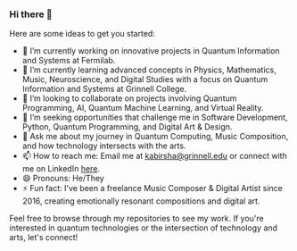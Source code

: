 ### Hi there 👋


Here are some ideas to get you started:

- 🔭 I’m currently working on innovative projects in Quantum Information and Systems at Fermilab.
- 🌱 I’m currently learning advanced concepts in Physics, Mathematics, Music, Neuroscience, and Digital Studies with a focus on Quantum Information and Systems at Grinnell College.
- 👯 I’m looking to collaborate on projects involving Quantum Programming, AI, Quantum Machine Learning, and Virtual Reality.
- 🤔 I’m seeking opportunities that challenge me in Software Development, Python, Quantum Programming, and Digital Art & Design.
- 💬 Ask me about my journey in Quantum Computing, Music Composition, and how technology intersects with the arts.
- 📫 How to reach me: Email me at kabirsha@grinnell.edu or connect with me on LinkedIn [here](https://linkedin.com/in/shabab-kabir).
- 😄 Pronouns: He/They
- ⚡ Fun fact: I've been a freelance Music Composer & Digital Artist since 2016, creating emotionally resonant compositions and digital art.

Feel free to browse through my repositories to see my work. If you're interested in quantum technologies or the intersection of technology and arts, let's connect!

